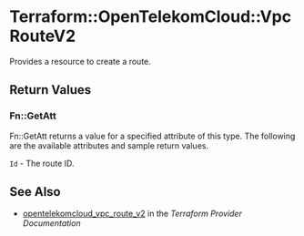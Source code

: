 # Terraform::OpenTelekomCloud::VpcRouteV2

Provides a resource to create a route.

## Return Values

### Fn::GetAtt

Fn::GetAtt returns a value for a specified attribute of this type. The following are the available attributes and sample return values.

`Id` - The route ID.

## See Also

* [opentelekomcloud_vpc_route_v2](https://www.terraform.io/docs/providers/opentelekomcloud/r/vpc_route_v2.html) in the _Terraform Provider Documentation_